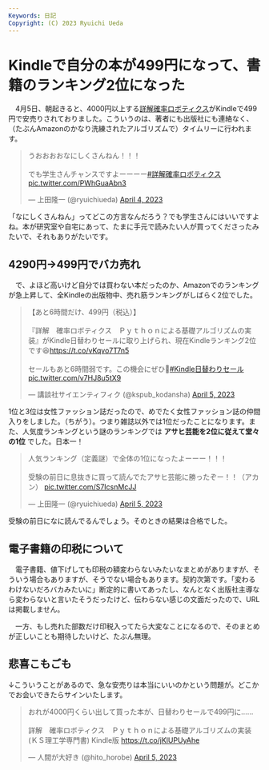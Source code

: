 ```yaml
---
Keywords: 日記
Copyright: (C) 2023 Ryuichi Ueda
---
```


# Kindleで自分の本が499円になって、書籍のランキング2位になった

　4月5日、朝起きると、4000円以上する[詳解確率ロボティクス](https://amzn.to/40Wm0zd)がKindleで499円で安売りされておりました。こういうのは、著者にも出版社にも連絡なく、（たぶんAmazonのかなり洗練されたアルゴリズムで）タイムリーに行われます。


<blockquote class="twitter-tweet" data-partner="tweetdeck"><p lang="ja" dir="ltr">うおおおおなにしくさんねん！！！<br><br>でも学生さんチャンスですよーーーー<a href="https://twitter.com/hashtag/%E8%A9%B3%E8%A7%A3%E7%A2%BA%E7%8E%87%E3%83%AD%E3%83%9C%E3%83%86%E3%82%A3%E3%82%AF%E3%82%B9?src=hash&amp;ref_src=twsrc%5Etfw">#詳解確率ロボティクス</a> <a href="https://t.co/PWhGuaAbn3">pic.twitter.com/PWhGuaAbn3</a></p>&mdash; 上田隆一 (@ryuichiueda) <a href="https://twitter.com/ryuichiueda/status/1643385250385645570?ref_src=twsrc%5Etfw">April 4, 2023</a></blockquote>
<script async src="https://platform.twitter.com/widgets.js" charset="utf-8"></script>

「なにしくさんねん」ってどこの方言なんだろう？でも学生さんにはいいですよね。本が研究室や自宅にあって、たまに手元で読みたい人が買ってくださったみたいで、それもありがたいです。

## 4290円→499円でバカ売れ

　で、よほど高いけど自分では買わない本だったのか、Amazonでのランキングが急上昇して、全Kindleの出版物中、売れ筋ランキングがしばらく2位でした。

<blockquote class="twitter-tweet" data-partner="tweetdeck"><p lang="ja" dir="ltr">【あと6時間だけ、499円（税込）】    <br><br>『詳解　確率ロボティクス　Ｐｙｔｈｏｎによる基礎アルゴリズムの実装』がKindle日替わりセールに取り上げられ、現在Kindleランキング2位です😆<a href="https://t.co/vKqvo7T7n5">https://t.co/vKqvo7T7n5</a><br><br>セールもあと6時間弱です。この機会にぜひ💪<a href="https://twitter.com/hashtag/Kindle%E6%97%A5%E6%9B%BF%E3%82%8F%E3%82%8A%E3%82%BB%E3%83%BC%E3%83%AB?src=hash&amp;ref_src=twsrc%5Etfw">#Kindle日替わりセール</a> <a href="https://t.co/v7HJ8u5tX9">pic.twitter.com/v7HJ8u5tX9</a></p>&mdash; 講談社サイエンティフィク (@kspub_kodansha) <a href="https://twitter.com/kspub_kodansha/status/1643542915237675009?ref_src=twsrc%5Etfw">April 5, 2023</a></blockquote>
<script async src="https://platform.twitter.com/widgets.js" charset="utf-8"></script>


1位と3位は女性ファッション誌だったので、めでたく女性ファッション誌の仲間入りをしました。（ちがう）。つまり雑誌以外では1位だったことになります。また、人気度ランキングという謎のランキングでは **アサヒ芸能を2位に従えて堂々の1位** でした。日本一！

<blockquote class="twitter-tweet" data-partner="tweetdeck"><p lang="ja" dir="ltr">人気ランキング（定義謎）で全体の1位になったよーーー！！！<br><br>受験の前日に息抜きに買って読んでたアサヒ芸能に勝ったぞー！！（アカン） <a href="https://t.co/S7IcsnMcJJ">pic.twitter.com/S7IcsnMcJJ</a></p>&mdash; 上田隆一 (@ryuichiueda) <a href="https://twitter.com/ryuichiueda/status/1643464316199522304?ref_src=twsrc%5Etfw">April 5, 2023</a></blockquote>
<script async src="https://platform.twitter.com/widgets.js" charset="utf-8"></script>

受験の前日になに読んでるんでしょう。そのときの結果は合格でした。

## 電子書籍の印税について

　電子書籍、値下げしても印税の額変わらないみたいなまとめがありますが、そういう場合もありますが、そうでない場合もあります。契約次第です。「変わるわけないだろバカみたいに」断定的に書いてあったし、なんとなく出版社主導なら変わらないと言いたそうだったけど、伝わらない感じの文面だったので、URLは掲載しません。

　一方、もし売れた部数だけ印税入ってたら大変なことになるので、そのまとめが正しいことも期待したいけど、たぶん無理。

## 悲喜こもごも

↓こういうことがあるので、急な安売りは本当にいいのかという問題が。どこかでお会いできたらサインいたします。

<blockquote class="twitter-tweet" data-partner="tweetdeck"><p lang="ja" dir="ltr">おれが4000円くらい出して買った本が、日替わりセールで499円に……<br><br>詳解　確率ロボティクス　Ｐｙｔｈｏｎによる基礎アルゴリズムの実装 (ＫＳ理工学専門書) Kindle版 <a href="https://t.co/jKlUPUyAhe">https://t.co/jKlUPUyAhe</a></p>&mdash; 人間が大好き (@hito_horobe) <a href="https://twitter.com/hito_horobe/status/1643475588743860224?ref_src=twsrc%5Etfw">April 5, 2023</a></blockquote>
<script async src="https://platform.twitter.com/widgets.js" charset="utf-8"></script>



